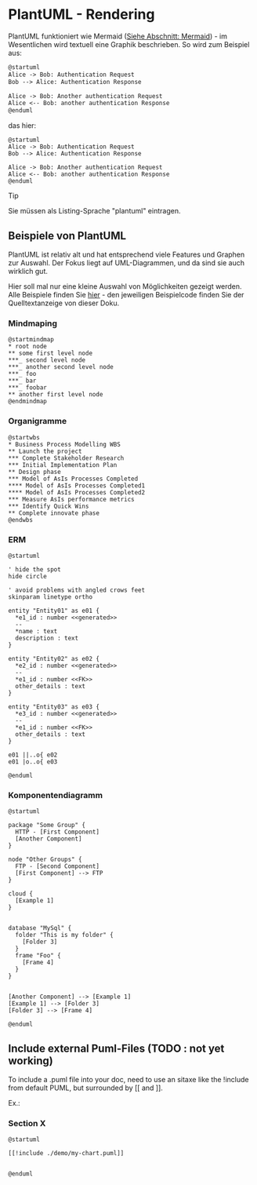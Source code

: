# PlantUML - Rendering

PlantUML funktioniert wie Mermaid ([Siehe Abschnitt: Mermaid](docsify/mermaid.md)) - im Wesentlichen wird textuell eine Graphik beschrieben.
So wird zum Beispiel aus:

```markdown
@startuml
Alice -> Bob: Authentication Request
Bob --> Alice: Authentication Response

Alice -> Bob: Another authentication Request
Alice <-- Bob: another authentication Response
@enduml
```

das hier:
```plantuml
@startuml
Alice -> Bob: Authentication Request
Bob --> Alice: Authentication Response

Alice -> Bob: Another authentication Request
Alice <-- Bob: another authentication Response
@enduml
```

> [!TIP]
> Sie müssen als Listing-Sprache "plantuml" eintragen.


## Beispiele von PlantUML

PlantUML ist relativ alt und hat entsprechend viele Features und Graphen zur Auswahl. Der Fokus liegt auf UML-Diagrammen, und da sind sie auch wirklich gut. 

Hier soll mal nur eine kleine Auswahl von Möglichkeiten gezeigt werden. Alle Beispiele finden Sie [hier](http://plantuml.com/de/index) - den jeweiligen Beispielcode finden Sie der Quelltextanzeige von dieser Doku.

### Mindmaping

```plantuml
@startmindmap
* root node
** some first level node
***_ second level node
***_ another second level node
***_ foo
***_ bar
***_ foobar
** another first level node
@endmindmap
```

### Organigramme

```plantuml
@startwbs
* Business Process Modelling WBS
** Launch the project
*** Complete Stakeholder Research
*** Initial Implementation Plan
** Design phase
*** Model of AsIs Processes Completed
**** Model of AsIs Processes Completed1
**** Model of AsIs Processes Completed2
*** Measure AsIs performance metrics
*** Identify Quick Wins
** Complete innovate phase
@endwbs
```

### ERM

```plantuml
@startuml

' hide the spot
hide circle

' avoid problems with angled crows feet
skinparam linetype ortho

entity "Entity01" as e01 {
  *e1_id : number <<generated>>
  --
  *name : text
  description : text
}

entity "Entity02" as e02 {
  *e2_id : number <<generated>>
  --
  *e1_id : number <<FK>>
  other_details : text
}

entity "Entity03" as e03 {
  *e3_id : number <<generated>>
  --
  *e1_id : number <<FK>>
  other_details : text
}

e01 ||..o{ e02
e01 |o..o{ e03

@enduml
```

### Komponentendiagramm

```plantuml
@startuml

package "Some Group" {
  HTTP - [First Component]
  [Another Component]
}
 
node "Other Groups" {
  FTP - [Second Component]
  [First Component] --> FTP
} 

cloud {
  [Example 1]
}


database "MySql" {
  folder "This is my folder" {
	[Folder 3]
  }
  frame "Foo" {
	[Frame 4]
  }
}


[Another Component] --> [Example 1]
[Example 1] --> [Folder 3]
[Folder 3] --> [Frame 4]

@enduml
```

## Include external Puml-Files (TODO : not yet working)

To include a .puml file into your doc, need to use an sitaxe like the !include from default PUML, but surrounded by [[ and ]].

Ex.:

### Section X

```plantuml
@startuml

[[!include ./demo/my-chart.puml]]


@enduml
```